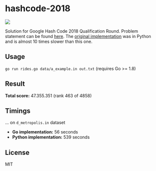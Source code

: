# hashcode-2018

![](https://anchr.io/i/9wLgJ.png)

Solution for Google Hash Code 2018 Qualification Round. Problem statement can be found [here](https://github.com/SerhiiKryvokin/hashcode-2018-Self-driving-rides/blob/master/statement.pdf). The [original implementation](https://github.com/n1try/hashcode-2018) was in Python and is almost 10 times slower than this one.

## Usage
`go run rides.go data/a_example.in out.txt` (requires Go >= 1.8)

## Result
**Total score:** 47.355.351 (rank 463 of 4858)

## Timings
... on `d_metropolis.in` dataset
* **Go implementation:** 56 seconds
* **Python implementation:** 539 seconds

## License
MIT